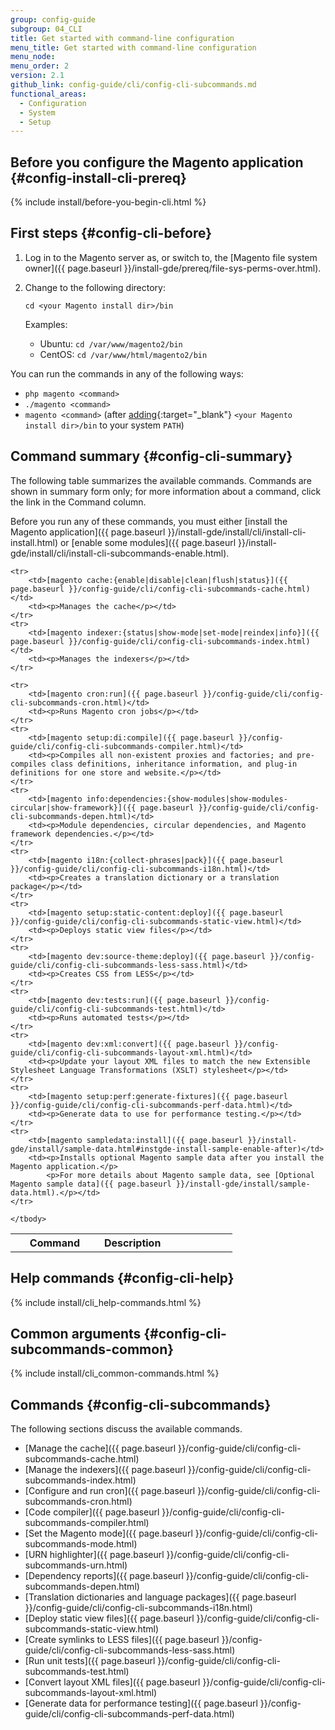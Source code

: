 ```yaml
---
group: config-guide
subgroup: 04_CLI
title: Get started with command-line configuration
menu_title: Get started with command-line configuration
menu_node:
menu_order: 2
version: 2.1
github_link: config-guide/cli/config-cli-subcommands.md
functional_areas:
  - Configuration
  - System
  - Setup
---
```


## Before you configure the Magento application {#config-install-cli-prereq}
{% include install/before-you-begin-cli.html %}

## First steps {#config-cli-before}
1.  Log in to the Magento server as, or switch to, the [Magento file system owner]({{ page.baseurl }}/install-gde/prereq/file-sys-perms-over.html).
2.  Change to the following directory:

        cd <your Magento install dir>/bin

    Examples:

      - Ubuntu: `cd /var/www/magento2/bin`
      - CentOS: `cd /var/www/html/magento2/bin`

<div class="bs-callout bs-callout-tip" markdown="1">
You can run the commands in any of the following ways:

-   `php magento <command>`
-   `./magento <command>`
-   `magento <command>` (after [adding](http://unix.stackexchange.com/questions/117467/how-to-permanently-set-environmental-variables){:target="\_blank"} `<your Magento install dir>/bin` to your system `PATH`)
</div>

## Command summary {#config-cli-summary}
The following table summarizes the available commands. Commands are shown in summary form only; for more information about a command, click the link in the Command column.

<div class="bs-callout bs-callout-info" id="info" markdown="1">
Before you run any of these commands, you must either [install the Magento application]({{ page.baseurl }}/install-gde/install/cli/install-cli-install.html) or [enable some modules]({{ page.baseurl }}/install-gde/install/cli/install-cli-subcommands-enable.html).
</div>

<table>
	<col width="40%">
  	<col width="30%">
  	<col width="30%">
	<tbody>
		<tr>
			<th>Command</th>
			<th>Description</th>
		</tr>

	<tr>
		<td>[magento cache:{enable|disable|clean|flush|status}]({{ page.baseurl }}/config-guide/cli/config-cli-subcommands-cache.html)</td>
		<td><p>Manages the cache</p></td>
	</tr>
	<tr>
		<td>[magento indexer:{status|show-mode|set-mode|reindex|info}]({{ page.baseurl }}/config-guide/cli/config-cli-subcommands-index.html)</td>
		<td><p>Manages the indexers</p></td>
	</tr>

	<tr>
		<td>[magento cron:run]({{ page.baseurl }}/config-guide/cli/config-cli-subcommands-cron.html)</td>
		<td><p>Runs Magento cron jobs</p></td>
	</tr>
	<tr>
		<td>[magento setup:di:compile]({{ page.baseurl }}/config-guide/cli/config-cli-subcommands-compiler.html)</td>
		<td><p>Compiles all non-existent proxies and factories; and pre-compiles class definitions, inheritance information, and plug-in definitions for one store and website.</p></td>
	</tr>
	<tr>
		<td>[magento info:dependencies:{show-modules|show-modules-circular|show-framework}]({{ page.baseurl }}/config-guide/cli/config-cli-subcommands-depen.html)</td>
		<td><p>Module dependencies, circular dependencies, and Magento framework dependencies.</p></td>
	</tr>
	<tr>
		<td>[magento i18n:{collect-phrases|pack}]({{ page.baseurl }}/config-guide/cli/config-cli-subcommands-i18n.html)</td>
		<td><p>Creates a translation dictionary or a translation package</p></td>
	</tr>
	<tr>
		<td>[magento setup:static-content:deploy]({{ page.baseurl }}/config-guide/cli/config-cli-subcommands-static-view.html)</td>
		<td><p>Deploys static view files</p></td>
	</tr>
	<tr>
		<td>[magento dev:source-theme:deploy]({{ page.baseurl }}/config-guide/cli/config-cli-subcommands-less-sass.html)</td>
		<td><p>Creates CSS from LESS</p></td>
	</tr>
	<tr>
		<td>[magento dev:tests:run]({{ page.baseurl }}/config-guide/cli/config-cli-subcommands-test.html)</td>
		<td><p>Runs automated tests</p></td>
	</tr>
	<tr>
		<td>[magento dev:xml:convert]({{ page.baseurl }}/config-guide/cli/config-cli-subcommands-layout-xml.html)</td>
		<td><p>Update your layout XML files to match the new Extensible Stylesheet Language Transformations (XSLT) stylesheet</p></td>
	</tr>
	<tr>
		<td>[magento setup:perf:generate-fixtures]({{ page.baseurl }}/config-guide/cli/config-cli-subcommands-perf-data.html)</td>
		<td><p>Generate data to use for performance testing.</p></td>
	</tr>
	<tr>
		<td>[magento sampledata:install]({{ page.baseurl }}/install-gde/install/sample-data.html#instgde-install-sample-enable-after)</td>
		<td><p>Installs optional Magento sample data after you install the Magento application.</p>
			<p>For more details about Magento sample data, see [Optional Magento sample data]({{ page.baseurl }}/install-gde/install/sample-data.html).</p></td>
	</tr>

	</tbody>
</table>

## Help commands {#config-cli-help}
{% include install/cli_help-commands.html %}

## Common arguments {#config-cli-subcommands-common}
{% include install/cli_common-commands.html %}

## Commands {#config-cli-subcommands}
The following sections discuss the available commands.

-   [Manage the cache]({{ page.baseurl }}/config-guide/cli/config-cli-subcommands-cache.html)
-   [Manage the indexers]({{ page.baseurl }}/config-guide/cli/config-cli-subcommands-index.html)
-   [Configure and run cron]({{ page.baseurl }}/config-guide/cli/config-cli-subcommands-cron.html)
-   [Code compiler]({{ page.baseurl }}/config-guide/cli/config-cli-subcommands-compiler.html)
-   [Set the Magento mode]({{ page.baseurl }}/config-guide/cli/config-cli-subcommands-mode.html)
-   [URN highlighter]({{ page.baseurl }}/config-guide/cli/config-cli-subcommands-urn.html)
-   [Dependency reports]({{ page.baseurl }}/config-guide/cli/config-cli-subcommands-depen.html)
-   [Translation dictionaries and language packages]({{ page.baseurl }}/config-guide/cli/config-cli-subcommands-i18n.html)
-   [Deploy static view files]({{ page.baseurl }}/config-guide/cli/config-cli-subcommands-static-view.html)
-   [Create symlinks to LESS files]({{ page.baseurl }}/config-guide/cli/config-cli-subcommands-less-sass.html)
-   [Run unit tests]({{ page.baseurl }}/config-guide/cli/config-cli-subcommands-test.html)
-   [Convert layout XML files]({{ page.baseurl }}/config-guide/cli/config-cli-subcommands-layout-xml.html)
-   [Generate data for performance testing]({{ page.baseurl }}/config-guide/cli/config-cli-subcommands-perf-data.html)
